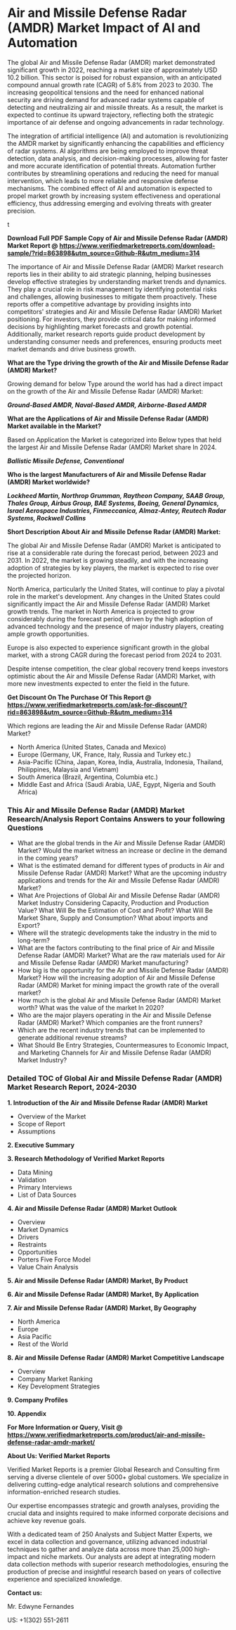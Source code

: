 <meta name="title" content="Global Air and Missile Defense Radar (AMDR) Market Impact of AI and Automation"><meta name="description" content="The global Air and Missile Defense Radar (AMDR) market demonstrated significant growth in 2022, reaching a market size of approximately USD 10.2 billion. This sector i"><meta name="title" content="Air and Missile Defense Radar (AMDR) Market Size, Share, Scope, Trends, Growth, Opportunities, Analysis, Forecast"><h1>Air and Missile Defense Radar (AMDR) Market Impact of AI and Automation</h1><p>The global Air and Missile Defense Radar (AMDR) market demonstrated significant growth in 2022, reaching a market size of approximately USD 10.2 billion. This sector is poised for robust expansion, with an anticipated compound annual growth rate (CAGR) of 5.8% from 2023 to 2030. The increasing geopolitical tensions and the need for enhanced national security are driving demand for advanced radar systems capable of detecting and neutralizing air and missile threats. As a result, the market is expected to continue its upward trajectory, reflecting both the strategic importance of air defense and ongoing advancements in radar technology.</p><p>The integration of artificial intelligence (AI) and automation is revolutionizing the AMDR market by significantly enhancing the capabilities and efficiency of radar systems. AI algorithms are being employed to improve threat detection, data analysis, and decision-making processes, allowing for faster and more accurate identification of potential threats. Automation further contributes by streamlining operations and reducing the need for manual intervention, which leads to more reliable and responsive defense mechanisms. The combined effect of AI and automation is expected to propel market growth by increasing system effectiveness and operational efficiency, thus addressing emerging and evolving threats with greater precision.</p>t</p><p id="" class=""><strong>Download Full PDF Sample Copy of Air and Missile Defense Radar (AMDR) Market Report @ <a href="https://www.verifiedmarketreports.com/download-sample/?rid=863898&utm_source=Github-R&utm_medium=314" target="_blank">https://www.verifiedmarketreports.com/download-sample/?rid=863898&utm_source=Github-R&utm_medium=314</a></strong></p><p>The importance of&nbsp;Air and Missile Defense Radar (AMDR) Market research reports lies in their ability to aid strategic planning, helping businesses develop effective strategies by understanding market trends and dynamics. They play a crucial role in risk management by identifying potential risks and challenges, allowing businesses to mitigate them proactively. These reports offer a competitive advantage by providing insights into competitors' strategies and Air and Missile Defense Radar (AMDR) Market positioning. For investors, they provide critical data for making informed decisions by highlighting market forecasts and growth potential. Additionally, market research reports guide product development by understanding consumer needs and preferences, ensuring products meet market demands and drive business growth.</p><p><strong>What are the&nbsp;Type driving the growth of the Air and Missile Defense Radar (AMDR) Market?</strong></p><p id="" class="">Growing demand for below Type around the world has had a direct impact on the growth of the Air and Missile Defense Radar (AMDR) Market:</p><em><strong>Ground-Based AMDR, Naval-Based AMDR, Airborne-Based AMDR</strong></em></p><strong>What are the&nbsp;Applications&nbsp;of Air and Missile Defense Radar (AMDR) Market available in the Market?</strong></p><p id="" class="">Based on Application the Market is categorized into Below types that held the largest Air and Missile Defense Radar (AMDR) Market share In 2024.</p><em><strong>Ballistic Missile Defense, Conventional</strong></em></p><strong>Who is the largest Manufacturers of Air and Missile Defense Radar (AMDR) Market worldwide?</strong></p><p><em><strong>Lockheed Martin, Northrop Grumman, Raytheon Company, SAAB Group, Thales Group, Airbus Group, BAE Systems, Boeing, General Dynamics, Israel Aerospace Industries, Finmeccanica, Almaz-Antey, Reutech Radar Systems, Rockwell Collins</strong></em></p><p id="" class=""><strong>Short Description About Air and Missile Defense Radar (AMDR) Market:</strong></p><p>The global Air and Missile Defense Radar (AMDR) Market is anticipated to rise at a considerable rate during the forecast period, between 2023 and 2031. In 2022, the market is growing steadily, and with the increasing adoption of strategies by key players, the market is expected to rise over the projected horizon.</p><p>North America, particularly the United States, will continue to play a pivotal role in the market's development. Any changes in the United States could significantly impact the Air and Missile Defense Radar (AMDR) Market growth trends. The market in North America is projected to grow considerably during the forecast period, driven by the high adoption of advanced technology and the presence of major industry players, creating ample growth opportunities.</p><p>Europe is also expected to experience significant growth in the global market, with a strong CAGR during the forecast period from 2024 to 2031.</p><p>Despite intense competition, the clear global recovery trend keeps investors optimistic about the Air and Missile Defense Radar (AMDR) Market, with more new investments expected to enter the field in the future.</p><p id="" class=""><strong>Get Discount On The Purchase Of This Report @ <a href="https://www.verifiedmarketreports.com/ask-for-discount/?rid=863898&utm_source=Github-R&utm_medium=314" target="_blank">https://www.verifiedmarketreports.com/ask-for-discount/?rid=863898&utm_source=Github-R&utm_medium=314</a></strong></p>Which regions are leading the Air and Missile Defense Radar (AMDR) Market?</p><ul><li>North America (United States, Canada and Mexico)</li><li>Europe (Germany, UK, France, Italy, Russia and Turkey etc.)</li><li>Asia-Pacific (China, Japan, Korea, India, Australia, Indonesia, Thailand, Philippines, Malaysia and Vietnam)</li><li>South America (Brazil, Argentina, Columbia etc.)</li><li>Middle East and Africa (Saudi Arabia, UAE, Egypt, Nigeria and South Africa)</li></ul><h3 id="" class="">This Air and Missile Defense Radar (AMDR) Market Research/Analysis Report Contains Answers to your following Questions</h3><ul><li>What are the global trends in the Air and Missile Defense Radar (AMDR) Market? Would the market witness an increase or decline in the demand in the coming years?</li><li>What is the estimated demand for different types of products in Air and Missile Defense Radar (AMDR) Market? What are the upcoming industry applications and trends for the Air and Missile Defense Radar (AMDR) Market?</li><li>What Are Projections of Global Air and Missile Defense Radar (AMDR) Market Industry Considering Capacity, Production and Production Value? What Will Be the Estimation of Cost and Profit? What Will Be Market Share, Supply and Consumption? What about imports and Export?</li><li>Where will the strategic developments take the industry in the mid to long-term?</li><li>What are the factors contributing to the final price of Air and Missile Defense Radar (AMDR) Market? What are the raw materials used for Air and Missile Defense Radar (AMDR) Market manufacturing?</li><li>How big is the opportunity for the Air and Missile Defense Radar (AMDR) Market? How will the increasing adoption of Air and Missile Defense Radar (AMDR) Market for mining impact the growth rate of the overall market?</li><li>How much is the global Air and Missile Defense Radar (AMDR) Market worth? What was the value of the market In 2020?</li><li>Who are the major players operating in the Air and Missile Defense Radar (AMDR) Market? Which companies are the front runners?</li><li>Which are the recent industry trends that can be implemented to generate additional revenue streams?</li><li>What Should Be Entry Strategies, Countermeasures to Economic Impact, and Marketing Channels for Air and Missile Defense Radar (AMDR) Market Industry?</li></ul><h3 id="" class="">Detailed TOC of Global Air and Missile Defense Radar (AMDR) Market Research Report, 2024-2030</h3><p id="" class=""><strong>1. Introduction of the Air and Missile Defense Radar (AMDR) Market</strong></p><ul><li>Overview of the Market</li><li>Scope of Report</li><li>Assumptions</li></ul><p id="" class=""><strong>2. Executive Summary</strong></p><p id="" class=""><strong>3. Research Methodology of Verified Market Reports</strong></p><ul><li>Data Mining</li><li>Validation</li><li>Primary Interviews</li><li>List of Data Sources</li></ul><p id="" class=""><strong>4. Air and Missile Defense Radar (AMDR) Market Outlook</strong></p><ul><li>Overview</li><li>Market Dynamics</li><li>Drivers</li><li>Restraints</li><li>Opportunities</li><li>Porters Five Force Model</li><li>Value Chain Analysis</li></ul><p id="" class=""><strong>5. Air and Missile Defense Radar (AMDR) Market, By Product</strong></p><p id="" class=""><strong>6. Air and Missile Defense Radar (AMDR) Market, By Application</strong></p><p id="" class=""><strong>7. Air and Missile Defense Radar (AMDR) Market, By Geography</strong></p><ul><li>North America</li><li>Europe</li><li>Asia Pacific</li><li>Rest of the World</li></ul><p id="" class=""><strong>8. Air and Missile Defense Radar (AMDR) Market Competitive Landscape</strong></p><ul><li>Overview</li><li>Company Market Ranking</li><li>Key Development Strategies</li></ul><p id="" class=""><strong>9. Company Profiles</strong></p><p id="" class=""><strong>10. Appendix</strong></p><p id="" class=""><strong>For More Information or Query, Visit @ <a href="https://www.verifiedmarketreports.com/product/air-and-missile-defense-radar-amdr-market/" target="_blank">https://www.verifiedmarketreports.com/product/air-and-missile-defense-radar-amdr-market/</a></strong></p><p id="" class=""><strong>About Us: Verified Market Reports</strong></p><p id="" class="">Verified Market Reports is a premier Global Research and Consulting firm serving a diverse clientele of over 5000+ global customers. We specialize in delivering cutting-edge analytical research solutions and comprehensive information-enriched research studies.</p><p id="" class="">Our expertise encompasses strategic and growth analyses, providing the crucial data and insights required to make informed corporate decisions and achieve key revenue goals.</p><p id="" class="">With a dedicated team of 250 Analysts and Subject Matter Experts, we excel in data collection and governance, utilizing advanced industrial techniques to gather and analyze data across more than 25,000 high-impact and niche markets. Our analysts are adept at integrating modern data collection methods with superior research methodologies, ensuring the production of precise and insightful research based on years of collective experience and specialized knowledge.</p><p id="" class=""><strong>Contact us:</strong></p><p id="" class="">Mr. Edwyne Fernandes</p><p id="" class="">US: +1(302) 551-2611</p>